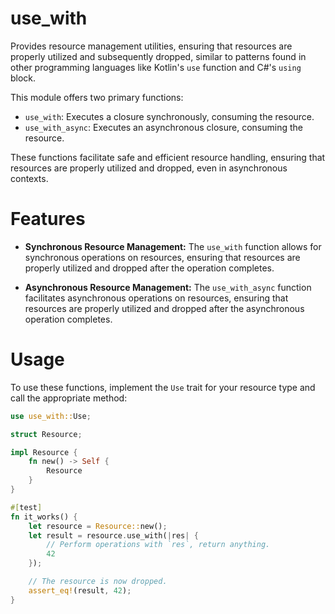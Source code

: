 # use_with

Provides resource management utilities, ensuring that resources are properly utilized
and subsequently dropped, similar to patterns found in other programming languages like Kotlin's `use` function
and C#'s `using` block.

This module offers two primary functions:
- `use_with`: Executes a closure synchronously, consuming the resource.
- `use_with_async`: Executes an asynchronous closure, consuming the resource.

These functions facilitate safe and efficient resource handling, ensuring that resources are properly utilized
and dropped, even in asynchronous contexts.

# Features
- **Synchronous Resource Management:** The `use_with` function allows for synchronous operations on resources,
  ensuring that resources are properly utilized and dropped after the operation completes.

- **Asynchronous Resource Management:** The `use_with_async` function facilitates asynchronous operations on resources,
  ensuring that resources are properly utilized and dropped after the asynchronous operation completes.

# Usage
To use these functions, implement the `Use` trait for your resource type and call the appropriate method:

```rust
use use_with::Use;

struct Resource;

impl Resource {
    fn new() -> Self {
        Resource
    }
}

#[test]
fn it_works() {
    let resource = Resource::new();
    let result = resource.use_with(|res| {
        // Perform operations with `res`, return anything.
        42
    });

    // The resource is now dropped.
    assert_eq!(result, 42);
}
```